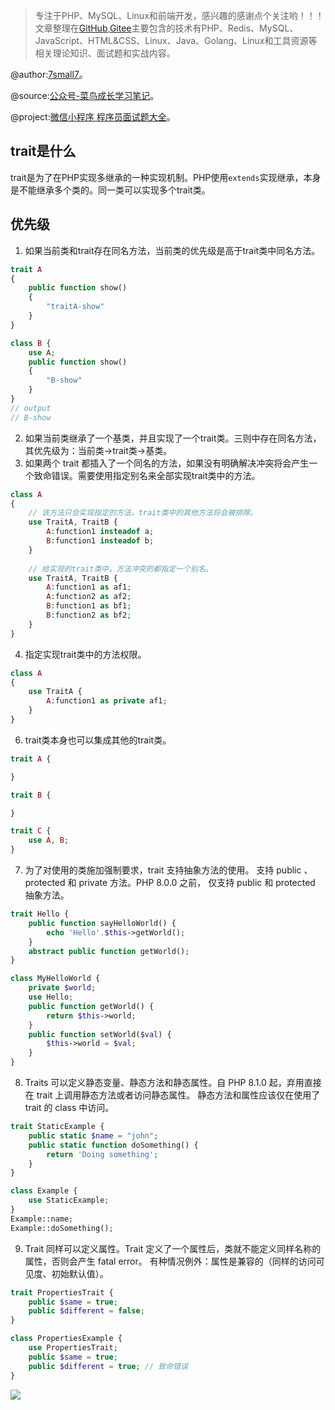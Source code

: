 > 专注于PHP、MySQL、Linux和前端开发，感兴趣的感谢点个关注哟！！！文章整理在[GitHub](https://github.com/7small7),[Gitee](https://gitee.com/bruce_qiq)主要包含的技术有PHP、Redis、MySQL、JavaScript、HTML&CSS、Linux、Java、Golang、Linux和工具资源等相关理论知识、面试题和实战内容。

@author:[7small7](https://github.com/7small7)。

@source:[公众号-菜鸟成长学习笔记](/site/)。

@project:[微信小程序 程序员面试题大全](/site/)。

## trait是什么

trait是为了在PHP实现多继承的一种实现机制。PHP使用`extends`实现继承，本身是不能继承多个类的。同一类可以实现多个trait类。

## 优先级

1. 如果当前类和trait存在同名方法，当前类的优先级是高于trait类中同名方法。

```php
trait A
{
    public function show()
    {
        "traitA-show"
    }
}

class B {
    use A;
    public function show()
    {
        "B-show"
    }
}
// output
// B-show
```

2. 如果当前类继承了一个基类，并且实现了一个trait类。三则中存在同名方法，其优先级为：当前类->trait类->基类。
3. 如果两个 trait 都插入了一个同名的方法，如果没有明确解决冲突将会产生一个致命错误。需要使用指定别名来全部实现trait类中的方法。

```php
class A
{
    // 该方法只会实现指定的方法，trait类中的其他方法将会被排除。
    use TraitA, TraitB {
        A:function1 insteadof a;
        B:function1 insteadof b;
    }
    
    // 给实现的trait类中，方法冲突的都指定一个别名。
    use TraitA, TraitB {
        A:function1 as af1;
        A:function2 as af2;
        B:function1 as bf1;
        B:function2 as bf2;
    }
}
```

4. 指定实现trait类中的方法权限。

```php
class A
{
    use TraitA {
        A:function1 as private af1;
    }
}
```

6. trait类本身也可以集成其他的trait类。

```php
trait A {

}

trait B {

}

trait C {
    use A, B;
}
```

7. 为了对使用的类施加强制要求，trait 支持抽象方法的使用。 支持 public 、protected 和 private 方法。PHP 8.0.0 之前， 仅支持 public 和 protected 抽象方法。

```php
trait Hello {
    public function sayHelloWorld() {
        echo 'Hello'.$this->getWorld();
    }
    abstract public function getWorld();
}

class MyHelloWorld {
    private $world;
    use Hello;
    public function getWorld() {
        return $this->world;
    }
    public function setWorld($val) {
        $this->world = $val;
    }
}
```

8. Traits 可以定义静态变量、静态方法和静态属性。自 PHP 8.1.0 起，弃用直接在 trait 上调用静态方法或者访问静态属性。 静态方法和属性应该仅在使用了 trait 的 class 中访问。

```php
trait StaticExample {
    public static $name = "john";
    public static function doSomething() {
        return 'Doing something';
    }
}

class Example {
    use StaticExample;
}
Example::name;
Example::doSomething();
```

9. Trait 同样可以定义属性。Trait 定义了一个属性后，类就不能定义同样名称的属性，否则会产生 fatal error。 有种情况例外：属性是兼容的（同样的访问可见度、初始默认值）。

```php
trait PropertiesTrait {
    public $same = true;
    public $different = false;
}

class PropertiesExample {
    use PropertiesTrait;
    public $same = true;
    public $different = true; // 致命错误
}
```

![](https://qiniucloud.qqdeveloper.com/public_image.png)